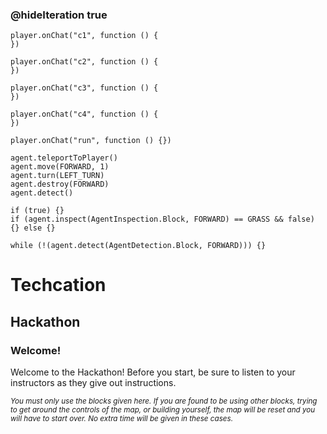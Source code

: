 ### @hideIteration true 

<!-- block combinations that will show up by default in their workspace -->
```template
player.onChat("c1", function () {
})

player.onChat("c2", function () {
})

player.onChat("c3", function () {
})

player.onChat("c4", function () {
})
```

<!-- blocks you want available to players, based on js code -->
```blocks
player.onChat("run", function () {})

agent.teleportToPlayer()
agent.move(FORWARD, 1)
agent.turn(LEFT_TURN)
agent.destroy(FORWARD)
agent.detect()

if (true) {}
if (agent.inspect(AgentInspection.Block, FORWARD) == GRASS && false) {} else {}

while (!(agent.detect(AgentDetection.Block, FORWARD))) {}

```

# Techcation
## Hackathon
### Welcome!

Welcome to the Hackathon! Before you start, be sure to listen to your instructors as they give out instructions.

<sub>*You must only use the blocks given here. If you are found to be using other blocks, trying to get around the controls of the map, or building yourself, the map will be reset and you will have to start over. No extra time will be given in these cases.*</sub>
